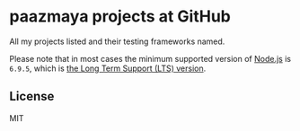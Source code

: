 # paazmaya projects at GitHub

All my projects listed and their testing frameworks named.

Please note that in most cases the minimum supported version of [Node.js](https://nodejs.org/en/) is `6.9.5`, which is [the Long Term Support (LTS) version](https://github.com/nodejs/LTS#lts-schedule1).

## License

MIT
